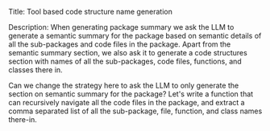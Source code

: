 Title: Tool based code structure name generation

Description:
When generating package summary we ask the LLM to generate a semantic summary for the package based on semantic details of all the sub-packages and code files in the package. Apart from the semantic summary section, we also ask it to generate a code structures section with names of all the sub-packages, code files, functions, and classes there in.

Can we change the strategy here to ask the LLM to only generate the section on semantic summary for the package? Let's write a function that can recursively navigate all the code files in the package, and extract a comma separated list of all the sub-package, file, function, and class names there-in.